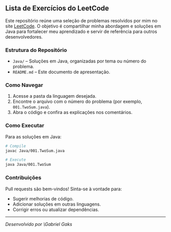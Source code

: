 ## Lista de Exercícios do LeetCode

Este repositório reúne uma seleção de problemas resolvidos por mim no site [LeetCode](https://leetcode.com). O objetivo é compartilhar minha abordagem e soluções em Java  para fortalecer meu aprendizado e servir de referência para outros desenvolvedores.

### Estrutura do Repositório

* `Java/` – Soluções em Java, organizadas por tema ou número do problema.
* `README.md` – Este documento de apresentação.

### Como Navegar

1. Acesse a pasta da linguagem desejada.
2. Encontre o arquivo com o número do problema (por exemplo, `001.TwoSum.java`).
3. Abra o código e confira as explicações nos comentários.

### Como Executar

Para as soluções em Java:

```bash
# Compile
javac Java/001.TwoSum.java

# Execute
java Java/001.TwoSum
```


### Contribuições

Pull requests são bem-vindos! Sinta-se à vontade para:

* Sugerir melhorias de código.
* Adicionar soluções em outras linguagens.
* Corrigir erros ou atualizar dependências.

---

*Desenvolvido por \Gabriel Gaks*

